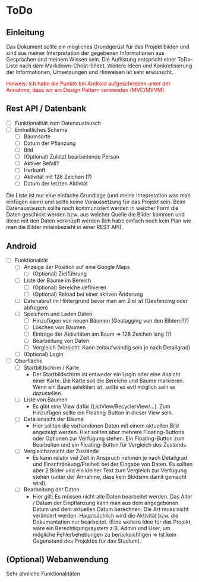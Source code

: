 # ToDo

## Einleitung

Das Dokument sollte ein mögliches Grundgerüst für das Projekt bilden und sind aus meiner Interpretation der gegebenen Informationen aus Gesprächen und meinem Wissen sein. Die Auflistung entspricht einer ToDo-Liste nach dem Markdown-Cheat-Sheet. Weitere Ideen und Konkretisierung der Informationen, Umsetzungen und Hinweisen ist sehr erwünscht.

<span style="color:red"> Hinweis: Ich habe die Punkte bei Android aufgeschrieben unter der Annahme, dass wir ein Design Pattern verwenden (MVC/MVVM). </span>

## Rest API / Datenbank

- [  ] Funktionalität zum Datenaustausch
- [  ] Einheitliches Schema
    - [  ] Baumsorte
    - [  ] Datum der Pflanzung
    - [  ] Bild
    - [  ] (Optional) Zuletzt bearbeitende Person
    - [  ] Aktiver Befall?
    - [  ] Herkunft
    - [  ] Aktivität mit 128 Zeichen (?)
    - [  ] Datum der letzten Aktivtät

Die Liste ist nur eine einfache Grundlage (und meine Intepretation was man einfügen kann) und sollte keine Voraussetzung für das Projekt sein. Beim Datenaustausch sollte noch kommuniziert werden in welcher Form die Daten geschickt werden bzw. aus welcher Quelle die Bilder kommen und diese mit den Daten verknüpft werden (Ich habe einfach noch kein Plan wie man die Bilder miteinbezieht in einer REST API).

## Android

- [  ] Funktionalität
    - [  ] Anzeige der Position auf eine Google Maps
        - [  ] (Optional) Zielführung
    - [  ] Liste der Bäume im Bereich
        - [  ] (Optional) Bereiche definieren
        - [  ] (Optional) Reload bei einer aktiven Änderung
    - [  ] Datenabruf im Hintergrund bevor man am Ziel ist (Geofencing oder abfragen)
    - [  ] Speichern und Laden Daten
        - [  ] Hinzufügen von neuen Bäumen (Geotagging von den Bildern??)
        - [  ] Löschen von Bäumen
        - [  ] Einträge der Aktivitäten am Baum => 128 Zeichen lang (?)
        - [  ] Bearbeitung von Daten
        - [  ] Vergleich (Vorsicht: Kann zeitaufwändig sein je nach Detailgrad)
    - [  ] (Optional) Login
- [  ] Oberfläche
    - [  ] Startbildschirm / Karte
        - Der Startbildschirm ist entweder ein Login oder eine Ansicht einer Karte. Die Karte soll die Bereiche und Bäume markieren. Wenn ein Baum selektiert ist, sollte es evtl möglich sein es dazustellen.
    - [  ] Liste von Bäumen
        - Es gibt eine View dafür (ListView/RecyclerView/...). Zum Hinzufügen sollte ein Floating-Button in dieser View sein.
    - [  ] Detailansicht der Bäume
        - Hier sollten die vorhandenen Daten mit einem aktuellen Bild angezeigt werden. Hier sollten aber mehrere Floating-Buttons oder Optionen zur Verfügung stehen. Ein Floating-Button zum Bearbeiten und ein Floating-Button für Vergleich des Zustands.
    - [  ] Vergleichansicht der Zustände
        - Es kann relativ viel Zeit in Anspruch nehmen je nach Detailgrad und Einschränkung/Freiheit bei der Eingabe von Daten. Es sollten aber 2 Bilder und ein kleiner Text zum Vergleich zur Verfügung stehen (unter der Annahme, dass kein Blödsinn damit gemacht wird).
    - [  ] Bearbeitung der Daten
        - Hier gilt: Es müssen nicht alle Daten bearbeitet werden. Das Alter / Datum der Einpflanzung kann man aus dem angegebenen Datum und dem aktuellen Datum berechnen. Die Art muss nicht verändert werden. Hauptsächlich wird die Aktivität bzw. die Dokumentation nur bearbeitet. (Eine weitere Idee für das Projekt, wäre ein Berechtigungssystem z.B. Admin und User, um mögliche Fehlerbehebungen zu berücksichtigen => Ist kein Gegenstand des Projektes für das Studium).

## (Optional) Webanwendung

Sehr ähnliche Funktionalitäten